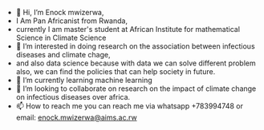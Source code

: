 - 👋 Hi, I’m Enock mwizerwa, 
- I Am Pan Africanist from Rwanda,
-  currently I am master's student at African Institute for mathematical Science in Climate Science
- 👀 I’m interested in doing research on the association between infectious diseases and climate chage,  
- and also data science because with data we can solve different problem also,  we can find the policies that can help society in future.
- 🌱 I’m currently learning machine learning
- 💞️ I’m looking to collaborate on research on the impact of climate change on infectious diseases over africa.
- 📫 How to reach me you can reach me via whatsapp +783994748 or email: enock.mwizerwa@aims.ac.rw


